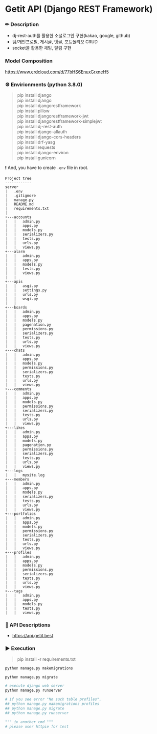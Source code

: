 # Getit API (Django REST Framework)

### ✏ Description

- dj-rest-auth를 활용한 소셜로그인 구현(kakao, google, github) 
- 팀/개인프로필, 게시글, 댓글, 포트폴리오 CRUD
- socket을 활용한 채팅, 알림 구현

### Model Composition

https://www.erdcloud.com/d/77bHS6EnuxGrxneH5

### ⚙ Envirionments (python 3.8.0)

> pip install django <br>
> pip install django <br>
> pip install djangorestframework <br>
> pip install pillow <br>
> pip install djangorestframework-jwt <br>
> pip install djangorestframework-simplejwt <br>
> pip install dj-rest-auth <br>
> pip install django-allauth <br>
> pip install django-cors-headers <br>
> pip install drf-yasg <br>
> pip install requests <br>
> pip install django-environ <br>
> pip install gunicorn <br>


❗ And, you have to create `.env` file in root.

```
Project tree
------------
server
|   .env
|   .gitignore
|   manage.py
|   README.md
|   requirements.txt
|   
+---accounts
|   |   admin.py
|   |   apps.py
|   |   models.py
|   |   serializers.py
|   |   tests.py
|   |   urls.py
|   |   views.py
+---alarm
|   |   admin.py
|   |   apps.py
|   |   models.py
|   |   tests.py
|   |   views.py
|   |   
+---apis
|   |   asgi.py
|   |   settings.py
|   |   urls.py
|   |   wsgi.py
|   |   
+---boards
|   |   admin.py
|   |   apps.py
|   |   models.py
|   |   pagenation.py
|   |   permissions.py
|   |   serializers.py
|   |   tests.py
|   |   urls.py
|   |   views.py
+---chats
|   |   admin.py
|   |   apps.py
|   |   models.py
|   |   permissions.py
|   |   serializers.py
|   |   tests.py
|   |   urls.py
|   |   views.py
+---comments
|   |   admin.py
|   |   apps.py
|   |   models.py
|   |   permissions.py
|   |   serializers.py
|   |   tests.py
|   |   urls.py
|   |   views.py
+---likes
|   |   admin.py
|   |   apps.py
|   |   models.py
|   |   pagenation.py
|   |   permissions.py
|   |   serializers.py
|   |   tests.py
|   |   urls.py
|   |   views.py
+---logs
|   |   mysite.log
+---members
|   |   admin.py
|   |   apps.py
|   |   models.py
|   |   serializers.py
|   |   tests.py
|   |   urls.py
|   |   views.py
+---portfolios
|   |   admin.py
|   |   apps.py
|   |   models.py
|   |   permissions.py
|   |   serializers.py
|   |   tests.py
|   |   urls.py
|   |   views.py
+---profiles
|   |   admin.py
|   |   apps.py
|   |   models.py
|   |   permissions.py
|   |   serializers.py
|   |   tests.py
|   |   urls.py
|   |   views.py
+---tags
|   |   admin.py
|   |   apps.py
|   |   models.py
|   |   tests.py
|   |   views.py
```



### 📃 API Descriptions

- https://api.getit.best
  <br>

### ▶ Execution

> pip install -r requirements.txt

```python
python manage.py makemigrations

python manage.py migrate

# execute django web server
python manage.py runserver

# if you see error "No such table profiles",
## python manage.py makemigrations profiles
## python manage.py migrate
## python manage.py runserver

""" in another cmd """
# please user httpie for test

```

<br>
